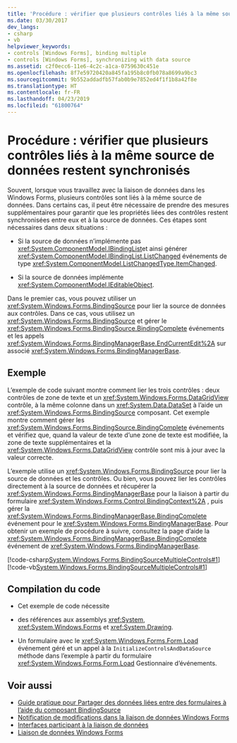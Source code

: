 ```yaml
---
title: 'Procédure : vérifier que plusieurs contrôles liés à la même source de données restent synchronisés'
ms.date: 03/30/2017
dev_langs:
- csharp
- vb
helpviewer_keywords:
- controls [Windows Forms], binding multiple
- controls [Windows Forms], synchronizing with data source
ms.assetid: c2f0ecc6-11e6-4c2c-a1ca-0759630c451e
ms.openlocfilehash: 8f7e59720420a845fa195b8c0fb078a8699a9bc3
ms.sourcegitcommit: 9b552addadfb57fab0b9e7852ed4f1f1b8a42f8e
ms.translationtype: HT
ms.contentlocale: fr-FR
ms.lasthandoff: 04/23/2019
ms.locfileid: "61800764"
---
```

# <a name="how-to-ensure-multiple-controls-bound-to-the-same-data-source-remain-synchronized"></a>Procédure : vérifier que plusieurs contrôles liés à la même source de données restent synchronisés
Souvent, lorsque vous travaillez avec la liaison de données dans les Windows Forms, plusieurs contrôles sont liés à la même source de données. Dans certains cas, il peut être nécessaire de prendre des mesures supplémentaires pour garantir que les propriétés liées des contrôles restent synchronisées entre eux et à la source de données. Ces étapes sont nécessaires dans deux situations :  
  
- Si la source de données n’implémente pas <xref:System.ComponentModel.IBindingList>et ainsi générer <xref:System.ComponentModel.IBindingList.ListChanged> événements de type <xref:System.ComponentModel.ListChangedType.ItemChanged>.  
  
- Si la source de données implémente <xref:System.ComponentModel.IEditableObject>.  
  
 Dans le premier cas, vous pouvez utiliser un <xref:System.Windows.Forms.BindingSource> pour lier la source de données aux contrôles. Dans ce cas, vous utilisez un <xref:System.Windows.Forms.BindingSource> et gérer le <xref:System.Windows.Forms.BindingSource.BindingComplete> événements et les appels <xref:System.Windows.Forms.BindingManagerBase.EndCurrentEdit%2A> sur associé <xref:System.Windows.Forms.BindingManagerBase>.  
  
## <a name="example"></a>Exemple  
 L’exemple de code suivant montre comment lier les trois contrôles : deux contrôles de zone de texte et un <xref:System.Windows.Forms.DataGridView> contrôle, à la même colonne dans un <xref:System.Data.DataSet> à l’aide un <xref:System.Windows.Forms.BindingSource> composant. Cet exemple montre comment gérer les <xref:System.Windows.Forms.BindingSource.BindingComplete> événements et vérifiez que, quand la valeur de texte d’une zone de texte est modifiée, la zone de texte supplémentaires et la <xref:System.Windows.Forms.DataGridView> contrôle sont mis à jour avec la valeur correcte.  
  
 L’exemple utilise un <xref:System.Windows.Forms.BindingSource> pour lier la source de données et les contrôles. Ou bien, vous pouvez lier les contrôles directement à la source de données et récupérer la <xref:System.Windows.Forms.BindingManagerBase> pour la liaison à partir du formulaire <xref:System.Windows.Forms.Control.BindingContext%2A> , puis gérer la <xref:System.Windows.Forms.BindingManagerBase.BindingComplete> événement pour le <xref:System.Windows.Forms.BindingManagerBase>. Pour obtenir un exemple de procédure à suivre, consultez la page d’aide la <xref:System.Windows.Forms.BindingManagerBase.BindingComplete> événement de <xref:System.Windows.Forms.BindingManagerBase>.  
  
 [!code-csharp[System.Windows.Forms.BindingSourceMultipleControls#1](~/samples/snippets/csharp/VS_Snippets_Winforms/System.Windows.Forms.BindingSourceMultipleControls/CS/Form1.cs#1)]
 [!code-vb[System.Windows.Forms.BindingSourceMultipleControls#1](~/samples/snippets/visualbasic/VS_Snippets_Winforms/System.Windows.Forms.BindingSourceMultipleControls/VB/Form1.vb#1)]  
  
## <a name="compiling-the-code"></a>Compilation du code  
  
- Cet exemple de code nécessite  
  
- des références aux assemblys <xref:System>, <xref:System.Windows.Forms> et <xref:System.Drawing>.  
  
- Un formulaire avec le <xref:System.Windows.Forms.Form.Load> événement géré et un appel à la `InitializeControlsAndDataSource` méthode dans l’exemple à partir du formulaire <xref:System.Windows.Forms.Form.Load> Gestionnaire d’événements.  
  
## <a name="see-also"></a>Voir aussi

- [Guide pratique pour Partager des données liées entre des formulaires à l’aide du composant BindingSource](./controls/how-to-share-bound-data-across-forms-using-the-bindingsource-component.md)
- [Notification de modifications dans la liaison de données Windows Forms](change-notification-in-windows-forms-data-binding.md)
- [Interfaces participant à la liaison de données](interfaces-related-to-data-binding.md)
- [Liaison de données Windows Forms](windows-forms-data-binding.md)
